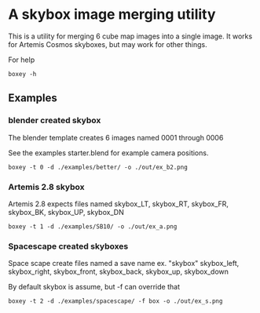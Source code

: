 # A skybox image merging utility

This is a utility for merging 6 cube map images into a single image. It works for Artemis Cosmos skyboxes, but may work for other things.

For help

```
boxey -h
```

## Examples

### blender created skybox
The blender template creates 6 images named 0001 through 0006

See the examples starter.blend for example camera positions.

```
boxey -t 0 -d ./examples/better/ -o ./out/ex_b2.png
```

### Artemis 2.8 skybox
Artemis 2.8 expects files named skybox_LT, skybox_RT,  skybox_FR, skybox_BK, skybox_UP, skybox_DN 

```
boxey -t 1 -d ./examples/SB10/ -o ./out/ex_a.png
```


### Spacescape created skyboxes
Space scape create files named a save name ex. "skybox" skybox_left, skybox_right,  skybox_front, skybox_back, skybox_up, skybox_down

By default skybox is assume, but -f can override that

```
boxey -t 2 -d ./examples/spacescape/ -f box -o ./out/ex_s.png
```
